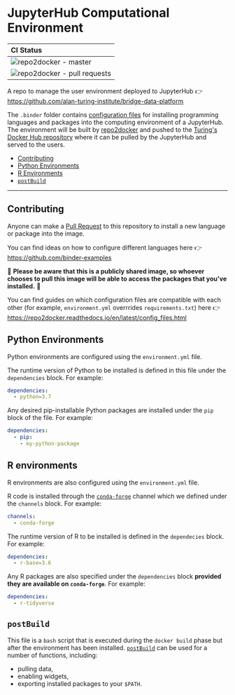 # JupyterHub Computational Environment

| CI Status |
| :--- |
| ![repo2docker - master](https://github.com/alan-turing-institute/bridge-data-environment/workflows/repo2docker%20-%20master/badge.svg) |
| ![repo2docker - pull requests](https://github.com/alan-turing-institute/bridge-data-environment/workflows/repo2docker%20-%20pull%20requests/badge.svg) |

A repo to manage the user environment deployed to JupyterHub :point_right: <https://github.com/alan-turing-institute/bridge-data-platform>

The `.binder` folder contains [configuration files](https://repo2docker.readthedocs.io/en/latest/config_files.html) for installing programming languages and packages into the computing environment of a JupyterHub.
The environment will be built by [repo2docker](https://repo2docker.readthedocs.io/) and pushed to the [Turing's Docker Hub repository](https://hub.docker.com/repository/docker/turinginst/bridge-data-env) where it can be pulled by the JupyterHub and served to the users.

- [Contributing](#contributing)
- [Python Environments](#python-environments)
- [R Environments](#r-environments)
- [`postBuild`](#postbuild)

---

## Contributing

Anyone can make a [Pull Request](https://help.github.com/en/github/collaborating-with-issues-and-pull-requests/about-pull-requests) to this repository to install a new language or package into the image.

You can find ideas on how to configure different languages here :point_right: <https://github.com/binder-examples>

:rotating_light: **Please be aware that this is a publicly shared image, so whoever chooses to pull this image will be able to access the packages that you've installed.** :rotating_light:

You can find guides on which configuration files are compatible with each other (for example, `environment.yml` overrrides `requirements.txt`) here :point_right: <https://repo2docker.readthedocs.io/en/latest/config_files.html>

## Python Environments

Python environments are configured using the `environment.yml` file.

The runtime version of Python to be installed is defined in this file under the `dependencies` block.
For example:

```yaml
dependencies:
  - python=3.7
```

Any desired pip-installable Python packages are installed under the `pip` block of the file.
For example:

```yaml
dependencies:
  - pip:
    - my-python-package
```

## R environments

R environments are also configured using the `environment.yml` file.

R code is installed through the [`conda-forge`](https://conda-forge.org/) channel which we defined under the `channels` block.
For example:

```yaml
channels:
  - conda-forge
```

The runtime version of R to be installed is defined in the `dependecies` block.
For example:

```yaml
dependencies:
  - r-base=3.6
```

Any R packages are also specified under the `dependencies` block **provided they are available on `conda-forge`**.
For example:

```yaml
dependencies:
  - r-tidyverse
```

## `postBuild`

This file is a `bash` script that is executed during the `docker build` phase but after the environment has been installed.
[`postBuild`](https://mybinder.readthedocs.io/en/latest/config_files.html#postbuild-run-code-after-installing-the-environment) can be used for a number of functions, including:

- pulling data,
- enabling widgets,
- exporting installed packages to your `$PATH`.
